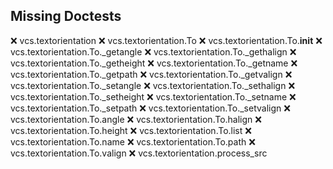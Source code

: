 Missing Doctests
----------------
:x:    vcs.textorientation
:x:    vcs.textorientation.To
:x:    vcs.textorientation.To.__init__
:x:    vcs.textorientation.To._getangle
:x:    vcs.textorientation.To._gethalign
:x:    vcs.textorientation.To._getheight
:x:    vcs.textorientation.To._getname
:x:    vcs.textorientation.To._getpath
:x:    vcs.textorientation.To._getvalign
:x:    vcs.textorientation.To._setangle
:x:    vcs.textorientation.To._sethalign
:x:    vcs.textorientation.To._setheight
:x:    vcs.textorientation.To._setname
:x:    vcs.textorientation.To._setpath
:x:    vcs.textorientation.To._setvalign
:x:    vcs.textorientation.To.angle
:x:    vcs.textorientation.To.halign
:x:    vcs.textorientation.To.height
:x:    vcs.textorientation.To.list
:x:    vcs.textorientation.To.name
:x:    vcs.textorientation.To.path
:x:    vcs.textorientation.To.valign
:x:    vcs.textorientation.process_src
